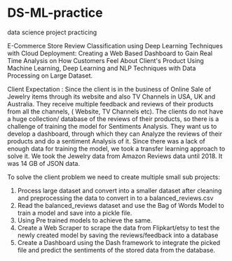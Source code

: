 # DS-ML-practice
data science project practicing

E-Commerce Store Review Classification using Deep Learning Techniques with Cloud Deployment:
 Creating a Web Based Dashboard to Gain Real Time Analysis on How Customers Feel About
Client's Product Using Machine Learning, Deep Learning and NLP Techniques with Data Processing on Large Dataset.

Client Expectation :
Since the client is in the business of Online Sale of Jewelry items through its
website and also TV Channels in USA, UK and Australia. They receive multiple feedback
and reviews of their products from all the channels, ( Website, TV Channels etc).
  The clients do not have a huge collection/ database of the reviews of their
products, so there is a challenge of training the model for Sentiments Analysis.
  They want us to develop a dashboard, through which they can Analyze the reviews
of their products and do a sentiment Analysis of it.
  Since there was a lack of enough data for training the model, we took a transfer
learning approach to solve it. We took the Jewelry data from Amazon Reviews data until
2018. It was 14 GB of JSON data.

To solve the client problem we need to create multiple small sub projects:

1. Process large dataset and convert into a smaller dataset after cleaning and
preprocessing the data to convert in to a balanced_reviews.csv
2. Read the balanced_reviews dataset and use the Bag of Words Model to train
a model and save into a pickle file.
3. Using Pre trained models to achieve the same.
4. Create a Web Scraper to scrape the data from Flipkart/etsy to test the newly
created model by saving the reviews/feedback into a database
5. Create a Dashboard using the Dash framework to integrate the picked file
and predict the sentiments of the stored data from the database.
